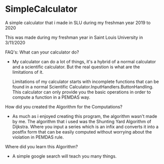 # SimpleCalculator
A simple calculator that i made in SLU during my freshman year 2019 to 2020

This was made during my freshman year in Saint Louis University in 3/11/2020

FAQ's:
What can your calculator do?
- My calculator can do a lot of things, it's a hybrid of a normal calculator and a scientific calculator. But the real question is
  what are the limitations of it.

  Limitations of my calculator starts with incomplete functions that can be found in a normal Scientific Calculator.InputHandlers.ButtonHandling. This calculator
  can only provide you the basic operations in order to compute a function in a PEMDAS way.
  
How did you created the Algorithm for the Computations?
- As much as i enjoyed creating this program, the algorithm wasn't made by me. The algorithm that i used was the Shunting Yard Algorithm
  of Dijkstra. Where you input a series which is an infix and converts it into a postfix form that can be easily computed without worrying
  about the violation in PEMDAS rule.
  
Where did you learn this Algorithm?
- A simple google search will teach you many things.
